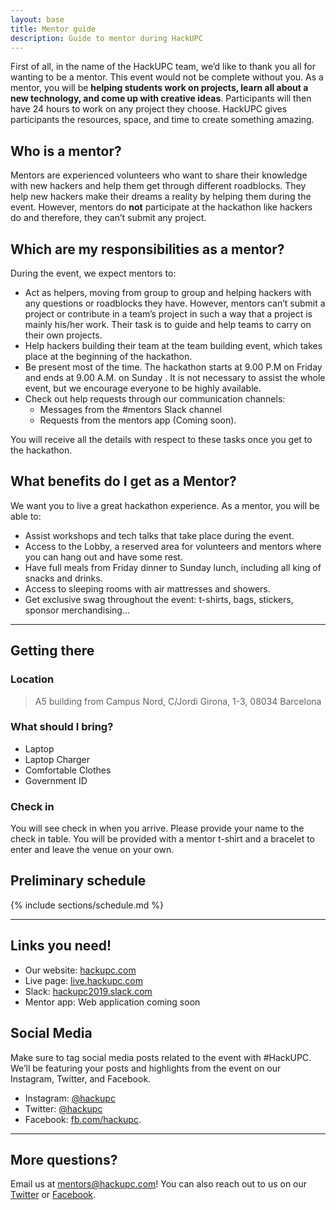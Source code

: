```yaml
---
layout: base
title: Mentor guide
description: Guide to mentor during HackUPC
---
```


First of all, in the name of the HackUPC team, we’d like to thank you all for wanting to be a mentor. This event would not be complete without you. As a mentor, you will be **helping students work on projects, learn all about a new technology, and come up with creative ideas**. Participants will then have 24 hours to work on any project they choose. HackUPC gives participants the resources, space, and time to create something amazing. 


## Who is a mentor?

Mentors are experienced volunteers who want to share their knowledge with new hackers and help them get through different roadblocks. They help new hackers make their dreams a reality by helping them during the event. However, mentors do **not** participate at the hackathon like hackers do and therefore, they can’t submit any project.



## Which are my responsibilities as a mentor?

During the event, we expect mentors to:

- Act as helpers, moving from group to group and helping hackers with any questions or roadblocks they have. However, mentors can’t submit a project or contribute in a team’s project in such a way that a project is mainly his/her work. Their task is to guide and help teams to carry on their own projects.
- Help hackers building their team at the team building event, which takes place at the beginning of the hackathon.
- Be present most of the time. The hackathon starts at 9.00 P.M on Friday and ends 
at 9.00 A.M. on Sunday . It is not necessary to assist the whole event, but we 
encourage everyone to be highly available. 
- Check out help requests through our communication channels:
	- Messages from the #mentors Slack channel
	- Requests from the mentors app (Coming soon). 

You will receive all the details with respect to these tasks once you get to the hackathon.

## What benefits do I get as a Mentor?

We want you to live a great hackathon experience. As a mentor, you will be able to:
- Assist workshops and tech talks that take place during the event.
- Access to the Lobby, a reserved area for volunteers and mentors where you can hang out and have some rest.
- Have full meals from Friday dinner to Sunday lunch, including all king of snacks and drinks.
- Access to sleeping rooms with air mattresses and showers.
- Get exclusive swag throughout the event: t-shirts, bags, stickers, sponsor merchandising...

---

## Getting there

### Location

>A5 building from Campus Nord, C/Jordi Girona, 1-3, 08034 Barcelona

### What should I bring?

- Laptop
- Laptop Charger
- Comfortable Clothes
- Government ID

### Check in

You will see check in when you arrive. Please provide your name to the check in table. You will be provided with a mentor t-shirt and a bracelet to enter and leave the venue on your own.


## Preliminary schedule


{% include sections/schedule.md %}

---

## Links you need!

- Our website: [hackupc.com](https://hackupc.com)
- Live page: [live.hackupc.com](https://live.hackupc.com)
- Slack: [hackupc2019.slack.com](ttps://hackupc2019.slack.com)
- Mentor app: Web application coming soon

## Social Media

Make sure to tag social media posts related to the event with #HackUPC. We’ll be featuring your posts and highlights from the event on our Instagram, Twitter, and Facebook.
- Instagram: [@hackupc](https://www.instagram.com/hackupc/?hl=en)
- Twitter: [@hackupc](https://twitter.com/hackupc) 
- Facebook: [fb.com/hackupc](https://www.facebook.com/Hackupc/). 

-----

## More questions?

Email us at [mentors@hackupc.com](mailto:mentors@hackupc.com)! You can also reach out to us on our [Twitter](https://twitter.com/hackupc) or [Facebook](https://www.facebook.com/HackUPC/).

